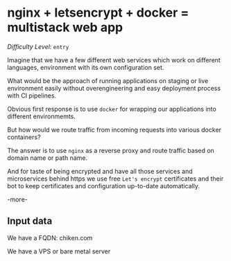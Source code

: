 # nginx + letsencrypt + docker = multistack web app

*Difficulty Level*: `entry`

Imagine that we have a few different web services which work on different
languages, environment with its own configuration set.

What would be the approach of running applications on staging or live
environment easily without overengineering and easy deployment process with CI
pipelines.

Obvious first response is to use `docker` for wrapping our applications into
different environmemts.

But how would we route traffic from incoming requests into various docker
containers?

The answer is to use `nginx` as a reverse proxy and route traffic based on domain
name or path name.

And for taste of being encrypted and have all those services and microservices
behind https we use free `Let's encrypt` certificates and their bot to keep
certificates and configuration up-to-date automatically.

-more-

## Input data

We have a FQDN: chiken.com

We have a VPS or bare metal server



